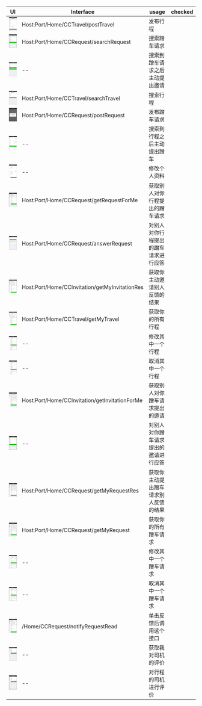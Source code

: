 | UI  | Interface | usage | checked |
| ------------- | ------------- | ------------- | ------------- |
| ![](https://github.com/dafeizizhu/wx-saobin/blob/master/integrated-test/travel-submit.png?raw=true) | Host:Port/Home/CCTravel/postTravel | 发布行程 | |
| ![](https://github.com/dafeizizhu/wx-saobin/blob/master/integrated-test/travel-search.png?raw=true) | Host:Port/Home/CCRequest/searchRequest | 搜索蹭车请求 | |
| ![](https://github.com/dafeizizhu/wx-saobin/blob/master/integrated-test/travel-submit-pick.png?raw=true) | -- | 搜索到蹭车请求之后主动提出邀请 | |
| ![](https://github.com/dafeizizhu/wx-saobin/blob/master/integrated-test/request-search.png?raw=true) | Host:Port/Home/CCTravel/searchTravel | 搜索行程 | |
| ![](https://github.com/dafeizizhu/wx-saobin/blob/master/integrated-test/request-submit.png?raw=true) | Host:Port/Home/CCRequest/postRequest | 发布蹭车请求 | |
| ![](https://github.com/dafeizizhu/wx-saobin/blob/master/integrated-test/request-search-ceng.png?raw=true) | -- | 搜索到行程之后主动提出蹭车 | |
| ![](https://github.com/dafeizizhu/wx-saobin/blob/master/integrated-test/user-center-personal-info-edit.png?raw=true) | -- | 修改个人资料 | |
| ![](https://github.com/dafeizizhu/wx-saobin/blob/master/integrated-test/user-center-my-travels-request-for-me.png?raw=true) | Host:Port/Home/CCRequest/getRequestForMe | 获取别人对你行程提出的蹭车请求 | |
| ![](https://github.com/dafeizizhu/wx-saobin/blob/master/integrated-test/user-center-my-travels-request-answer.png?raw=true) | Host:Port/Home/CCRequest/answerRequest | 对别人对你行程提出的蹭车请求进行应答 | |
| ![](https://github.com/dafeizizhu/wx-saobin/blob/master/integrated-test/user-center-my-travels-my-invitation-res.png?raw=true) | Host:Port/Home/CCInvitation/getMyInvitationRes | 获取你主动邀请别人反馈的结果 | |
| ![](https://github.com/dafeizizhu/wx-saobin/blob/master/integrated-test/user-center-my-travels-my-travel.png?raw=true) | Host:Port/Home/CCTravel/getMyTravel | 获取你的所有行程 | |
| ![](https://github.com/dafeizizhu/wx-saobin/blob/master/integrated-test/user-center-my-travels-my-travel-edit.png?raw=true) | -- | 修改其中一个行程 | |
| ![](https://github.com/dafeizizhu/wx-saobin/blob/master/integrated-test/user-center-my-travels-my-travel-cancel.png?raw=true) | -- | 取消其中一个行程 | |
| ![](https://github.com/dafeizizhu/wx-saobin/blob/master/integrated-test/user-center-my-requests-invitation-for-me.png?raw=true) | Host:Port/Home/CCInvitation/getInvitationForMe | 获取别人对你蹭车请求提出的邀请 | |
| ![](https://github.com/dafeizizhu/wx-saobin/blob/master/integrated-test/user-center-my-requests-invitation-answer.png?raw=true) | -- | 对别人对你蹭车请求提出的邀请进行应答 | |
| ![](https://github.com/dafeizizhu/wx-saobin/blob/master/integrated-test/user-center-my-requests-my-request-res.png?raw=true) | Host:Port/Home/CCRequest/getMyRequestRes | 获取你主动提出蹭车请求别人反馈的结果 | |
| ![](https://github.com/dafeizizhu/wx-saobin/blob/master/integrated-test/user-center-my-requests-my-request.png?raw=true) | Host:Port/Home/CCRequest/getMyRequest | 获取你的所有蹭车请求 | |
| ![](https://github.com/dafeizizhu/wx-saobin/blob/master/integrated-test/user-center-my-requests-my-request-save.png?raw=true) | -- | 修改其中一个蹭车请求 | |
| ![](https://github.com/dafeizizhu/wx-saobin/blob/master/integrated-test/user-center-my-requests-my-request-cancel.png?raw=true) | -- | 取消其中一个蹭车请求 | |
| ![](https://github.com/dafeizizhu/wx-saobin/blob/master/integrated-test/user-center-my-travels-my-invitation-res.png?raw=true) | /Home/CCRequest/notifyRequestRead | 单击反馈后调用这个接口 | |
| ![](https://github.com/dafeizizhu/wx-saobin/blob/master/integrated-test/user-center-my-rate.png?raw=true) | -- | 获取我对司机的评价 | |
| ![](https://github.com/dafeizizhu/wx-saobin/blob/master/integrated-test/user-center-my-rate-rate.png?raw=true) | -- | 对行程的司机进行评价 | |
